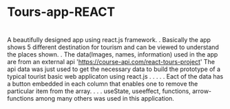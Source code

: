# Tours-app-REACT
#
A beautifully designed app using react.js framework. 
.
Basically the app shows 5 different destination for tourism and can be viewed to understand the places shown.
.
The data(Images, names, information) used in the app are from an external api 'https://course-api.com/react-tours-project'
The api data was just used to get the necessary data to build the prototype of a typical tourist basic web applicaton using react.js 
.
.
.
.
.
Eact of the data has a button embedded in each column that enables one to remove the particular item from the array.
.
.
.
useState, useeffect, functions, arrow-functions among many others was used in this application.
